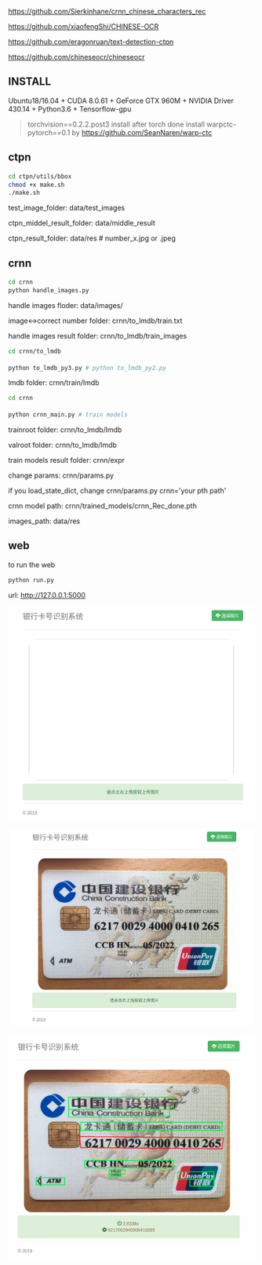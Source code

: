 https://github.com/Sierkinhane/crnn_chinese_characters_rec

https://github.com/xiaofengShi/CHINESE-OCR

https://github.com/eragonruan/text-detection-ctpn

https://github.com/chineseocr/chineseocr

## INSTALL

Ubuntu18/16.04 + CUDA 8.0.61 + GeForce GTX 960M + NVIDIA Driver 430.14 + Python3.6 + Tensorflow-gpu


>torchvision==0.2.2.post3 install after torch done
install warpctc-pytorch==0.1 by https://github.com/SeanNaren/warp-ctc

## ctpn

```bash
cd ctpn/utils/bbox
chmod +x make.sh
./make.sh
```

test_image_folder: data/test_images

ctpn_middel_result_folder: data/middle_result

ctpn_result_folder: data/res # number_x.jpg or .jpeg

## crnn

```bash
cd crnn
python handle_images.py
```
handle images floder: data/images/

image<->correct number folder: crnn/to_lmdb/train.txt

handle images result folder: crnn/to_lmdb/train_images

```bash
cd crnn/to_lmdb

python to_lmdb_py3.py # python to_lmdb_py2.py 
```

lmdb folder: crnn/train/lmdb

```bash
cd crnn

python crnn_main.py # train models

```
trainroot folder: crnn/to_lmdb/lmdb

valroot folder: crnn/to_lmdb/lmdb

train models result folder: crnn/expr

change params: crnn/params.py

if you load_state_dict, change crnn/params.py crnn='your pth path'

crnn model path: crnn/trained_models/crnn_Rec_done.pth

images_path: data/res


## web

to run the web

```python
python run.py
```

url: http://127.0.0.1:5000

![index](static/img/index.png)

![uploading](static/img/uploading.png)

![result](static/img/result.png)
